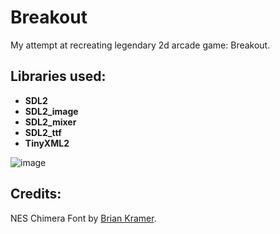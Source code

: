 # Breakout

My attempt at recreating legendary 2d arcade game: Breakout.

## Libraries used:
- **SDL2**       
- **SDL2_image** 
- **SDL2_mixer** 
- **SDL2_ttf**   
- **TinyXML2**   

![image](https://github.com/AnteDev00/Breakout/assets/151842550/69da578f-a48b-47d1-85f6-77c5021122ad)

## Credits:
NES Chimera Font by [Brian Kramer](https://www.pkeod.com/).

